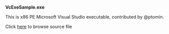 ﻿**VcExeSample.exe**

This is x86 PE Microsoft Visual Studio executable, contributed by @ptomin.

Click [here](src/main.cpp) to browse source file
